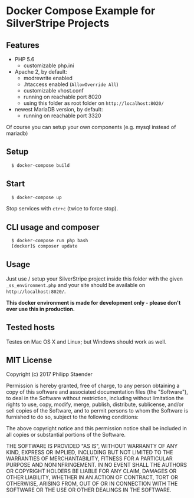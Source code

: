 # Docker Compose Example for SilverStripe Projects

## Features

  * PHP 5.6
    * customizable php.ini
  * Apache 2, by default:
    * modrewrite enabled
    * .htaccess enabled (`AllowOverride All`)
    * customizable vhost.conf
    * running on reachable port 8020
    * using this folder as root folder on `http://localhost:8020/`
  * newest MariaDB version, by default:
    * running on reachable port 3320

Of course you can setup your own components (e.g. mysql instead of mariadb)

## Setup

```sh
  $ docker-compose build
```

## Start

```sh
  $ docker-compose up
```

Stop services with `ctr+c` (twice to force stop).

## CLI usage and composer

```sh
  $ docker-compose run php bash
  [docker]$ composer update
```

## Usage

Just use / setup your SilverStripe project inside this folder with the given `_ss_environment.php` and your site should be available on `http://localhost:8020/`.

**This docker environment is made for development only - please don't ever use this in production.**

## Tested hosts

Testes on Mac OS X and Linux; but Windows should work as well.

## MIT License

Copyright (c) 2017 Philipp Staender

Permission is hereby granted, free of charge, to any person obtaining a copy
of this software and associated documentation files (the "Software"), to deal
in the Software without restriction, including without limitation the rights
to use, copy, modify, merge, publish, distribute, sublicense, and/or sell
copies of the Software, and to permit persons to whom the Software is
furnished to do so, subject to the following conditions:

The above copyright notice and this permission notice shall be included in all
copies or substantial portions of the Software.

THE SOFTWARE IS PROVIDED "AS IS", WITHOUT WARRANTY OF ANY KIND, EXPRESS OR
IMPLIED, INCLUDING BUT NOT LIMITED TO THE WARRANTIES OF MERCHANTABILITY,
FITNESS FOR A PARTICULAR PURPOSE AND NONINFRINGEMENT. IN NO EVENT SHALL THE
AUTHORS OR COPYRIGHT HOLDERS BE LIABLE FOR ANY CLAIM, DAMAGES OR OTHER
LIABILITY, WHETHER IN AN ACTION OF CONTRACT, TORT OR OTHERWISE, ARISING FROM,
OUT OF OR IN CONNECTION WITH THE SOFTWARE OR THE USE OR OTHER DEALINGS IN THE
SOFTWARE.
